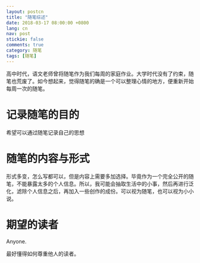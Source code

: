 ```yaml
---
layout: postcn
title: "随笔综述"
date: 2018-03-17 08:00:00 +0800
lang: cn
nav: post
stickie: false
comments: true
category: 随笔
tags: [随笔]
---
```




高中时代，语文老师曾将随笔作为我们每周的家庭作业。大学时代没有了约束，随笔也荒废了。如今想起来，觉得随笔的确是一个可以整理心情的地方，便重新开始每周一次的随笔。
<!-- more -->
# 记录随笔的目的

希望可以通过随笔记录自己的思想

# 随笔的内容与形式

形式多变，怎么写都可以，但是内容上需要多加选择。毕竟作为一个完全公开的随笔，不能暴露太多的个人信息。所以，我可能会抽取生活中的小事，然后再进行泛化，滤除个人信息之后，再加入一些创作的成份。可以视为随笔，也可以视为小小说。

# 期望的读者

Anyone. 

最好懂得如何尊重他人的读者。